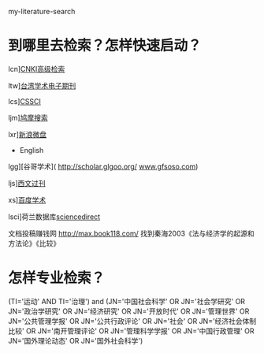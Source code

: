 my-literature-search
# 到哪里去检索？怎样快速启动？

lcn][CNKI高级检索](http://epub.cnki.net/kns/brief/result.aspx?dbprefix=scdb&action=scdbsearch&db_opt=SCDB)

ltw][台湾学术电子期刊]( http://www.lagxsjk.com/bookAction.do?act=showJournalInfo)

lcs][CSSCI]( http://cssci.nju.edu.cn/)

ljm][鸠摩搜索]( https://www.jiumodiary.com/)

lxr][新浪微盘]( http://vdisk.weibo.com/)
* English

lgg][谷哥学术]( http://scholar.glgoo.org/    www.gfsoso.com)

ljs][西文过刊](http://www.jstor.org/)

xs][百度学术](http://xueshu.baidu.com/)

lsci]荷兰数据库[sciencedirect](http://www.sciencedirect.com/)

文档投稿赚钱网 http://max.book118.com/  找到秦海2003《法与经济学的起源和方法论》《比较》

# 怎样专业检索？

(TI='运动' AND TI='治理') and (JN='中国社会科学' OR JN='社会学研究' OR JN='政治学研究' OR JN='经济研究' OR JN='开放时代' OR  JN='管理世界' OR JN='公共管理学报' OR JN='公共行政评论' OR JN='社会' OR JN='经济社会体制比较' OR JN='南开管理评论' OR JN='管理科学学报' OR JN='中国行政管理' OR JN='国外理论动态' OR JN='国外社会科学')
